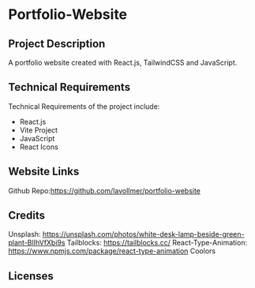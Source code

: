 # Portfolio-Website

## Project Description

A portfolio website created with React.js, TailwindCSS and JavaScript.

## Technical Requirements

Technical Requirements of the project include:

- React.js
- Vite Project
- JavaScript
- React Icons

## Website Links

Github Repo:https://github.com/lavollmer/portfolio-website

## Credits

Unsplash: https://unsplash.com/photos/white-desk-lamp-beside-green-plant-BlIhVfXbi9s
Tailblocks: https://tailblocks.cc/
React-Type-Animation: https://www.npmjs.com/package/react-type-animation
Coolors

## Licenses
